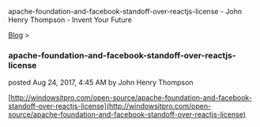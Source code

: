 apache-foundation-and-facebook-standoff-over-reactjs-license - John Henry Thompson - Invent Your Future   
    

[Blog](../z-blog-1.md)‎ > ‎

### apache-foundation-and-facebook-standoff-over-reactjs-license

posted Aug 24, 2017, 4:45 AM by John Henry Thompson

[http://windowsitpro.com/open-source/apache-foundation-and-facebook-standoff-over-reactjs-license](http://windowsitpro.com/open-source/apache-foundation-and-facebook-standoff-over-reactjs-license)

  


